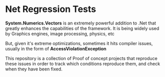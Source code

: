 # Net Regression Tests

**System.Numerics.Vectors** is an extremely powerful addition to .Net that greatly
enhances the capabilities of the framework. It is being widely used by Graphics engines,
image processing, physics, etc

But, given it's extreme optimizations, sometimes it hits compiler issues, usually in the form of **AccessViolationException**

This repository is a collection of Proof of concept projects that reproduce these issues
in order to track which conditions reproduce them, and check when they have been fixed.

